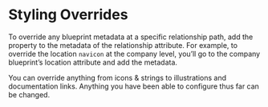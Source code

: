 # Styling Overrides

To override any blueprint metadata at a specific relationship path, add the property to the metadata of the relationship attribute. For example, to override the location `navicon` at the company level, you’ll go to the company blueprint’s location attribute and add the metadata.

You can override anything from icons & strings to illustrations and documentation links. Anything you have been able to configure thus far can be changed.
